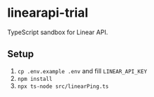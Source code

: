 # linearapi-trial

TypeScript sandbox for Linear API.

## Setup
1) `cp .env.example .env` and fill `LINEAR_API_KEY`  
2) `npm install`  
3) `npx ts-node src/linearPing.ts`
